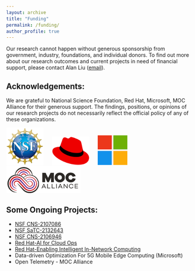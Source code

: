 ```yaml
---
layout: archive
title: "Funding"
permalink: /funding/
author_profile: true
---
```

Our research cannot happen without generous sponsorship from government, industry, foundations, and individual donors. To find out more about our research outcomes and current projects in need of financial support, please contact Alan Liu ([email](mailto:zaoxing@bu.edu)).

Acknowledgements:
------
We are grateful to National Science Foundation, Red Hat, Microsoft, MOC Alliance for their generous support. The findings, positions, or opinions of our research projects do not necessarily reflect the official policy of any of these organizations.

<p float="left">
  <img src="/images/NSF.png" width="100" />
  &nbsp;&nbsp;&nbsp;&nbsp;
  <img src="/images/RedHat.png" width="100" /> 
  &nbsp;&nbsp;&nbsp;&nbsp;
  <img src="/images/ms.png" width="80" />
  &nbsp;&nbsp;&nbsp;&nbsp;
  <img src="/images/MOC_small.png" width="200" />
</p>

Some Ongoing Projects:
------
* [NSF CNS-2107086](https://www.nsf.gov/awardsearch/showAward?AWD_ID=2107086)
* [NSF SaTC-2132643](https://www.nsf.gov/awardsearch/showAward?AWD_ID=2132643)
* [NSF CNS-2106946](https://www.nsf.gov/awardsearch/showAward?AWD_ID=2106946)
* [Red Hat-AI for Cloud Ops](https://research.redhat.com/blog/research_project/ai-for-cloud-ops/)
* [Red Hat-Enabling Intelligent In-Network Computing](https://research.redhat.com/blog/research_project/enabling-intelligent-in-network-computing-for-cloud-systems/)
* Data-driven Optimization For 5G Mobile Edge Computing (Microsoft)
* Open Telemetry - MOC Alliance


<!-- {% include base_path %}


{% for post in site.portfolio %}
  {% include archive-single.html %}
{% endfor %} -->


